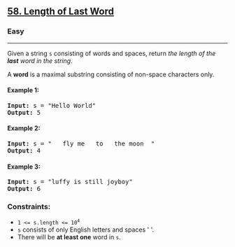 ## [58. Length of Last Word](https://leetcode.com/problems/length-of-last-word/description/)
### Easy
<hr/>

Given a string <code>s</code> consisting of words and spaces, return <em>the length of the <strong>last</strong> word in the string</em>.

A <strong>word</strong> is a maximal substring consisting of non-space characters only.

#### Example 1:
<pre>
<strong>Input:</strong> s = "Hello World"
<strong>Output:</strong> 5
</pre>

#### Example 2:
<pre>
<strong>Input:</strong> s = "   fly me   to   the moon  "
<strong>Output:</strong> 4
</pre>

#### Example 3:
<pre>
<strong>Input:</strong> s = "luffy is still joyboy"
<strong>Output:</strong> 6
</pre>

### Constraints:

<ul>
  <li><code>1 &lt;= s.length &lt;= 10<sup>4</sup></code></li>
  <li><code>s</code> consists of only English letters and spaces ' '.</li>
  <li>There will be <strong>at least one</strong> word in <code>s</code>.</li>
</ul>
</div>
